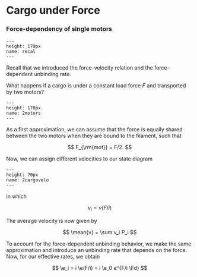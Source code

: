 # Cargo under Force

### Force-dependency of single motors



```{figure} recal.png
---
height: 170px
name: recal
---
```

Recall that we introduced the force-velocity relation and the force-dependent unbinding rate.


What happens if a cargo is under a constant load force $F$ and transported by two motors?

```{figure} 2motors.png
---
height: 170px
name: 2motors
---
```

As a first approximation, we can assume that the force is equally shared between the two motors when they are bound to the filament, such that

$$
F_{\rm{mot}} = F/2. 
$$

Now, we can assign different velocities to our state diagram

```{figure} 2cargovelo.png
---
height: 70px
name: 2cargovelo
---
```

in which

$$
v_i = v(F/i)
$$

The average velocity is now given by

$$
\mean{v} = \sum v_i P_i
$$

To account for the force-dependent unbinding behavior, we make the same approximation and introduce an unbinding rate that depends on the force. Now, for our effective rates, we obtain

$$
\e_i = i \e(F/i) = i \e_0 e^{F/i \Fd}
$$
